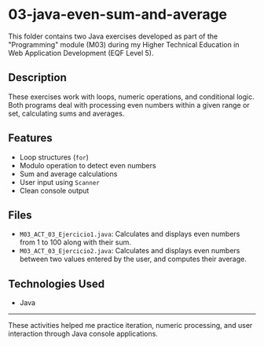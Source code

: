 # 03-java-even-sum-and-average

This folder contains two Java exercises developed as part of the "Programming" module (M03) during my Higher Technical Education in Web Application Development (EQF Level 5).

## Description

These exercises work with loops, numeric operations, and conditional logic. Both programs deal with processing even numbers within a given range or set, calculating sums and averages.

## Features

- Loop structures (`for`)
- Modulo operation to detect even numbers
- Sum and average calculations
- User input using `Scanner`
- Clean console output

## Files

- `M03_ACT_03_Ejercicio1.java`: Calculates and displays even numbers from 1 to 100 along with their sum.
- `M03_ACT_03_Ejercicio2.java`: Calculates and displays even numbers between two values entered by the user, and computes their average.

## Technologies Used

- Java

---

These activities helped me practice iteration, numeric processing, and user interaction through Java console applications.